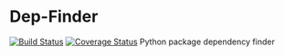 # Dep-Finder 
[![Build Status](https://travis-ci.org/Marcdh3/Dep-Finder.svg?branch=master)](https://travis-ci.org/Marcdh3/Dep-Finder) 
[![Coverage Status](https://coveralls.io/repos/github/Marcdh3/Dep-Finder/badge.svg?branch=dev)](https://coveralls.io/github/Marcdh3/Dep-Finder?branch=dev)
Python package dependency finder
